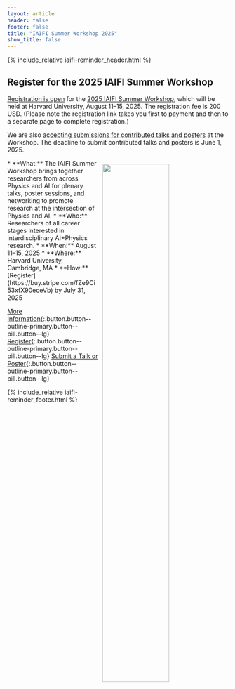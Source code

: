 ```yaml
---
layout: article
header: false
footer: false
title: "IAIFI Summer Workshop 2025"
show_title: false
--- 
```



{% include_relative iaifi-reminder_header.html %}

## Register for the 2025 IAIFI Summer Workshop

[Registration is open](https://buy.stripe.com/fZe9Ci53xfX90eceVb) for the [2025 IAIFI Summer Workshop](https://iaifi.org/summer-workshop), which will be held at Harvard University, August 11–15, 2025. The registration fee is 200 USD. (Please note the registration link takes you first to payment and then to a separate page to complete registration.)

We are also [accepting submissions for contributed talks and posters](https://app.smartsheet.com/b/form/dcec880db8f149ef84792b4d34b7fd7d) at the Workshop. The deadline to submit contributed talks and posters is June 1, 2025. 

<img src="https://iaifi.org/images/summer-workshop-logo_2025.png" align="right" style="max-width:5990px;width:55%" hspace="10" vspace="10"> 
* **What:** The IAIFI Summer Workshop brings together researchers from across Physics and AI for plenary talks, poster sessions, and networking to promote research at the intersection of Physics and AI.
* **Who:** Researchers of all career stages interested in interdisciplinary AI+Physics research. 
* **When:** August 11–15, 2025
* **Where:** Harvard University, Cambridge, MA
* **How:** [Register](https://buy.stripe.com/fZe9Ci53xfX90eceVb) by July 31, 2025 

[More Information](https://iaifi.org/summer-workshop.html){:.button.button--outline-primary.button--pill.button--lg} [Register](https://buy.stripe.com/fZe9Ci53xfX90eceVb){:.button.button--outline-primary.button--pill.button--lg}  [Submit a Talk or Poster](https://app.smartsheet.com/b/form/dcec880db8f149ef84792b4d34b7fd7d){:.button.button--outline-primary.button--pill.button--lg}

{% include_relative iaifi-reminder_footer.html %}
